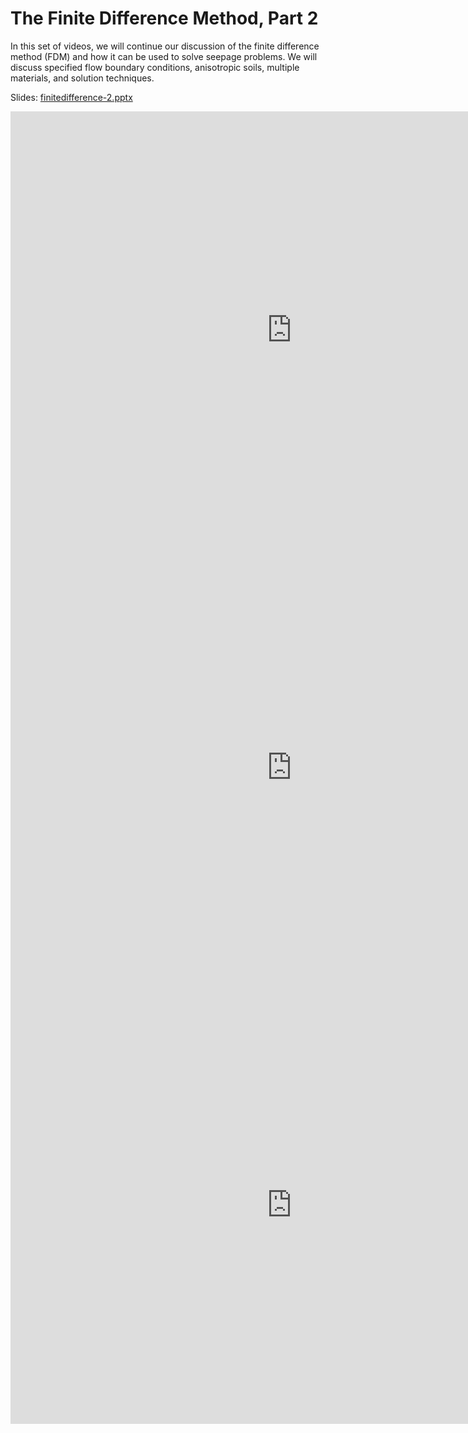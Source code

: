 # The Finite Difference Method, Part 2

In this set of videos, we will continue our discussion of the finite difference method (FDM) and how it can be used to 
solve 
seepage problems. We will discuss specified flow boundary conditions, anisotropic soils, multiple materials, and solution techniques.

Slides: [finitedifference-2.pptx](finitedifference-2.pptx)

<iframe width="900" height="700" src="https://www.youtube.com/embed/2aiGVrOYKxc?si=HXu77JWO03bypVMw" title="YouTube 
video player" frameborder="0" allow="accelerometer; autoplay; clipboard-write; encrypted-media; gyroscope; picture-in-picture; web-share" referrerpolicy="strict-origin-when-cross-origin" allowfullscreen></iframe>

<iframe width="900" height="700" src="https://www.youtube.com/embed/exfhB12Emj0?si=VtyRqBkM8BLrNbKG" title="YouTube 
video player" frameborder="0" allow="accelerometer; autoplay; clipboard-write; encrypted-media; gyroscope; picture-in-picture; web-share" referrerpolicy="strict-origin-when-cross-origin" allowfullscreen></iframe>

<iframe width="900" height="700" src="https://www.youtube.com/embed/zr52pPgDTlE?si=ZveQL8uKWuTpo82t" title="YouTube 
video player" frameborder="0" allow="accelerometer; autoplay; clipboard-write; encrypted-media; gyroscope; picture-in-picture; web-share" referrerpolicy="strict-origin-when-cross-origin" allowfullscreen></iframe>
